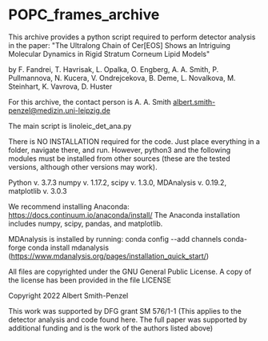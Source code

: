 # POPC_frames_archive
This archive provides a python script required to perform detector analysis in the paper:
"The Ultralong Chain of Cer[EOS] Shows an Intriguing Molecular Dynamics in Rigid Stratum Corneum Lipid Models"

by F. Fandrei, T. Havrisak, L. Opalka, O. Engberg, A. A. Smith, P. Pullmannova, N. Kucera, V. Ondrejcekova, B. Deme, L. Novalkova, M. Steinhart, K. Vavrova, D. Huster 

For this archive, the contact person is A. A. Smith 
albert.smith-penzel@medizin.uni-leipzig.de

The main script is linoleic_det_ana.py

There is NO INSTALLATION required for the code. Just place everything in a folder, navigate there, and run. However, python3 and the following modules must be installed from other sources (these are the tested versions, although other versions may work).

Python v. 3.7.3
numpy v. 1.17.2,
scipy v. 1.3.0,
MDAnalysis v. 0.19.2,
matplotlib v. 3.0.3

We recommend installing Anaconda: https://docs.continuum.io/anaconda/install/
The Anaconda installation includes numpy, scipy, pandas, and matplotlib. 

MDAnalysis is installed by running:
conda config --add channels conda-forge
conda install mdanalysis
(https://www.mdanalysis.org/pages/installation_quick_start/)

All files are copyrighted under the GNU General Public License. A copy of the license has been provided in the file LICENSE

Copyright 2022 Albert Smith-Penzel

This work was supported by DFG grant SM 576/1-1
(This applies to the detector analysis and code found here. The full paper was supported by additional funding and is the work of the authors listed above)